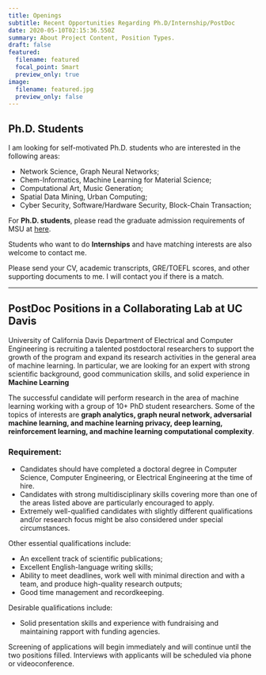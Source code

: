 ```yaml
---
title: Openings
subtitle: Recent Opportunities Regarding Ph.D/Internship/PostDoc
date: 2020-05-10T02:15:36.550Z
summary: About Project Content, Position Types.
draft: false
featured:
  filename: featured
  focal_point: Smart
  preview_only: true
image:
  filename: featured.jpg
  preview_only: false
---
```

## Ph.D. Students
I am looking for self-motivated Ph.D. students who are interested in the following areas:
- Network Science, Graph Neural Networks;
- Chem-Informatics, Machine Learning for Material Science;
- Computational Art, Music Generation;
- Spatial Data Mining, Urban Computing;
- Cyber Security, Software/Hardware Security, Block-Chain Transaction;

For **Ph.D. students**, please read the graduate admission requirements of MSU at [here](https://www.cse.msstate.edu/grad/).

Students who want to do **Internships** and have matching interests are also welcome to contact me.

Please send your CV, academic transcripts, GRE/TOEFL scores, and other supporting documents to me. I will contact you if there is a match.

---

## PostDoc Positions in a Collaborating Lab at UC Davis
University of California Davis Department of Electrical and Computer Engineering is recruiting a talented postdoctoral researchers to support the growth of the program and expand its research activities in the general area of machine learning. In particular, we are looking for an expert with strong scientific background, good communication skills, and solid experience in **Machine Learning**

The successful candidate will perform research in the area of machine learning working with a group of 10+ PhD student researchers. Some of the topics of interests are **graph analytics, graph neural network, adversarial machine learning, and machine learning privacy, deep learning, reinforcement learning, and machine learning computational complexity**.

### Requirement:
- Candidates should have completed a doctoral degree in Computer Science, Computer Engineering,  or Electrical Engineering at the time of hire.
- Candidates with strong multidisciplinary skills covering more than one of the areas listed above are particularly encouraged to apply. 
- Extremely well-qualified candidates with slightly different qualifications and/or research focus might be also considered under special circumstances.

Other essential qualifications include:
- An excellent track of scientific publications; 
- Excellent English-language writing skills; 
- Ability to meet deadlines, work well with minimal direction and with a team, and produce high-quality research outputs; 
- Good time management and recordkeeping. 

Desirable qualifications include:
- Solid presentation skills and experience with fundraising and maintaining rapport with funding agencies.

Screening of applications will begin immediately and will continue until the two positions filled. Interviews with applicants will be scheduled via phone or videoconference.


